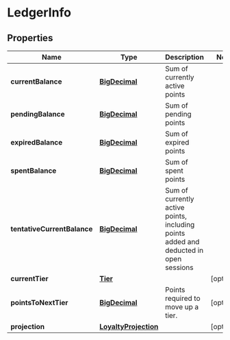 

# LedgerInfo


## Properties

Name | Type | Description | Notes
------------ | ------------- | ------------- | -------------
**currentBalance** | [**BigDecimal**](BigDecimal.md) | Sum of currently active points | 
**pendingBalance** | [**BigDecimal**](BigDecimal.md) | Sum of pending points | 
**expiredBalance** | [**BigDecimal**](BigDecimal.md) | Sum of expired points | 
**spentBalance** | [**BigDecimal**](BigDecimal.md) | Sum of spent points | 
**tentativeCurrentBalance** | [**BigDecimal**](BigDecimal.md) | Sum of currently active points, including points added and deducted in open sessions | 
**currentTier** | [**Tier**](Tier.md) |  |  [optional]
**pointsToNextTier** | [**BigDecimal**](BigDecimal.md) | Points required to move up a tier. |  [optional]
**projection** | [**LoyaltyProjection**](LoyaltyProjection.md) |  |  [optional]



